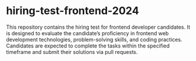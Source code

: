 # hiring-test-frontend-2024
This repository contains the hiring test for frontend developer candidates. It is designed to evaluate the candidate’s proficiency in frontend web development technologies, problem-solving skills, and coding practices. Candidates are expected to complete the tasks within the specified timeframe and submit their solutions via pull requests.
